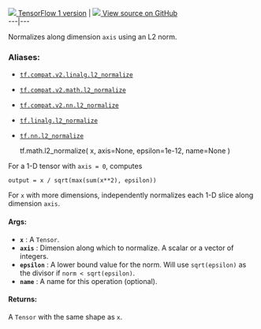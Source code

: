 [ ![](https://tensorflow.google.cn/images/tf_logo_32px.png) TensorFlow 1
version](/versions/r1.15/api_docs/python/tf/math/l2_normalize) |  [
![](https://tensorflow.google.cn/images/GitHub-Mark-32px.png) View source on
GitHub
](https://github.com/tensorflow/tensorflow/blob/r2.0/tensorflow/python/ops/nn_impl.py#L627-L653)  
---|---  
  
Normalizes along dimension `axis` using an L2 norm.

### Aliases:

  * [`tf.compat.v2.linalg.l2_normalize`](/api_docs/python/tf/math/l2_normalize)
  * [`tf.compat.v2.math.l2_normalize`](/api_docs/python/tf/math/l2_normalize)
  * [`tf.compat.v2.nn.l2_normalize`](/api_docs/python/tf/math/l2_normalize)
  * [`tf.linalg.l2_normalize`](/api_docs/python/tf/math/l2_normalize)
  * [`tf.nn.l2_normalize`](/api_docs/python/tf/math/l2_normalize)

    
    
    tf.math.l2_normalize(
        x,
        axis=None,
        epsilon=1e-12,
        name=None
    )
    

For a 1-D tensor with `axis = 0`, computes

    
    
    output = x / sqrt(max(sum(x**2), epsilon))
    

For `x` with more dimensions, independently normalizes each 1-D slice along
dimension `axis`.

#### Args:

  * **`x`** : A `Tensor`.
  * **`axis`** : Dimension along which to normalize. A scalar or a vector of integers.
  * **`epsilon`** : A lower bound value for the norm. Will use `sqrt(epsilon)` as the divisor if `norm < sqrt(epsilon)`.
  * **`name`** : A name for this operation (optional).

#### Returns:

A `Tensor` with the same shape as `x`.

